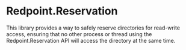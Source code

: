 # Redpoint.Reservation

This library provides a way to safely reserve directories for read-write access, ensuring that no other process or thread using the Redpoint.Reservation API will access the directory at the same time.